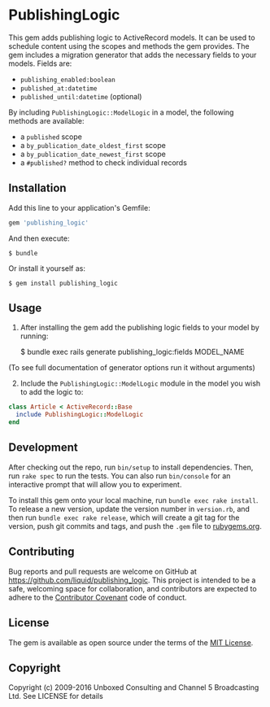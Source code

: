 # PublishingLogic

This gem adds publishing logic to ActiveRecord models. It can be used to schedule content using the scopes and methods the gem provides. The gem includes a migration generator that adds the necessary fields to your models. Fields are:

* `publishing_enabled:boolean`
* `published_at:datetime`
* `published_until:datetime` (optional)

By including `PublishingLogic::ModelLogic` in a model, the following methods are available:

  * a `published` scope
  * a `by_publication_date_oldest_first` scope
  * a `by_publication_date_newest_first` scope
  * a `#published?` method to check individual records

## Installation

Add this line to your application's Gemfile:

```ruby
gem 'publishing_logic'
```

And then execute:

    $ bundle

Or install it yourself as:

    $ gem install publishing_logic

## Usage

1) After installing the gem add the publishing logic fields to your model by running:

    $ bundle exec rails generate publishing_logic:fields MODEL_NAME

(To see full documentation of generator options run it without arguments)

2) Include the `PublishingLogic::ModelLogic` module in the model you wish to add the logic to:

```ruby
class Article < ActiveRecord::Base
  include PublishingLogic::ModelLogic
end
```

## Development

After checking out the repo, run `bin/setup` to install dependencies. Then, run `rake spec` to run the tests. You can also run `bin/console` for an interactive prompt that will allow you to experiment.

To install this gem onto your local machine, run `bundle exec rake install`. To release a new version, update the version number in `version.rb`, and then run `bundle exec rake release`, which will create a git tag for the version, push git commits and tags, and push the `.gem` file to [rubygems.org](https://rubygems.org).

## Contributing

Bug reports and pull requests are welcome on GitHub at https://github.com/liquid/publishing_logic. This project is intended to be a safe, welcoming space for collaboration, and contributors are expected to adhere to the [Contributor Covenant](http://contributor-covenant.org) code of conduct.


## License

The gem is available as open source under the terms of the [MIT License](http://opensource.org/licenses/MIT).

## Copyright

Copyright (c) 2009-2016 Unboxed Consulting and Channel 5 Broadcasting Ltd. See LICENSE for details
